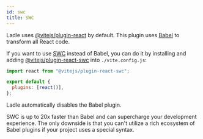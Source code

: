 ```yaml
---
id: swc
title: SWC
---
```


Ladle uses [@vitejs/plugin-react](https://github.com/vitejs/vite-plugin-react) by default. This plugin uses [Babel](https://babeljs.io/) to transform all React code.

If you want to use [SWC](https://swc.rs/) instead of Babel, you can do it by installing and adding [@vitejs/plugin-react-swc](https://github.com/vitejs/vite-plugin-react-swc) into `./vite.config.js`:

```js
import react from "@vitejs/plugin-react-swc";

export default {
  plugins: [react()],
};
```

Ladle automatically disables the Babel plugin.

SWC is up to 20x faster than Babel and can supercharge your development experience. The only downside is that you can't utilize a rich ecosystem of Babel plugins if your project uses a special syntax.
